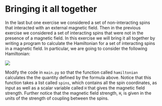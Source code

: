 # Bringing it all together
In the last but one exercise we considered a set of non-interacting spins that interacted with an external magnetic field.  Then in the previous exercise we considered a set of interacting spins that were not in the presence of a magnetic field.  In this exercise we will bring it all together by writing a program to calculate the Hamiltonian for a set of interacting spins in a magnetic field.  In particular, we are going to consider the following Hamiltonian:

![](https://render.githubusercontent.com/render/math?math=E=-\sum_{i=1}^Ns_is_{i%2B1}-H\sum_{i=1}^Ns_i)

Modify the code in `main.py` so that the function called `hamiltonian` calculates the the quantity defined by the formula above.  Notice that this function takes a list called `spins`, which contains all the spin coordinates, as input as well as a scalar variable called `H` that gives the magnetic field strength.  Further notice that the magnetic field strength, `H`, is given in the units of the strength of coupling between the spins.
